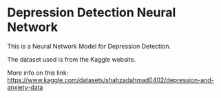# Depression Detection Neural Network

This is a Neural Network Model for Depression Detection.

The dataset used is from the Kaggle website.

More info on this link:
https://www.kaggle.com/datasets/shahzadahmad0402/depression-and-anxiety-data
